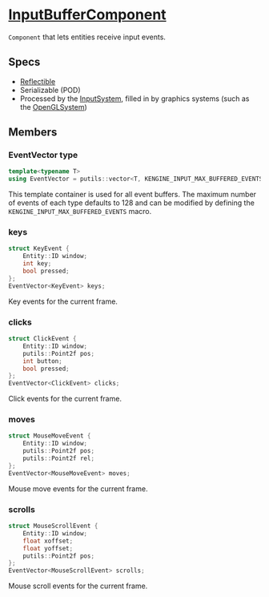 # [InputBufferComponent](InputBufferComponent.hpp)

`Component` that lets entities receive input events.

## Specs

* [Reflectible](https://github.com/phisko/putils/blob/master/reflection.md)
* Serializable (POD)
* Processed by the [InputSystem](../../systems/InputSystem.md), filled in by graphics systems (such as the [OpenGLSystem](../../systems/opengl/OpenGLSystem.md))

## Members

### EventVector type

```cpp
template<typename T>
using EventVector = putils::vector<T, KENGINE_INPUT_MAX_BUFFERED_EVENTS>;
```

This template container is used for all event buffers. The maximum number of events of each type defaults to 128 and can be modified by defining the `KENGINE_INPUT_MAX_BUFFERED_EVENTS` macro.

### keys

```cpp
struct KeyEvent {
    Entity::ID window;
    int key;
    bool pressed;
};
EventVector<KeyEvent> keys;
```

Key events for the current frame.

### clicks

```cpp
struct ClickEvent {
    Entity::ID window;
    putils::Point2f pos;
    int button;
    bool pressed;
};
EventVector<ClickEvent> clicks;
```

Click events for the current frame.

### moves

```cpp
struct MouseMoveEvent {
    Entity::ID window;
    putils::Point2f pos;
    putils::Point2f rel;
};
EventVector<MouseMoveEvent> moves;
```

Mouse move events for the current frame.

### scrolls

```cpp
struct MouseScrollEvent {
    Entity::ID window;
    float xoffset;
    float yoffset;
    putils::Point2f pos;
};
EventVector<MouseScrollEvent> scrolls;
```

Mouse scroll events for the current frame.